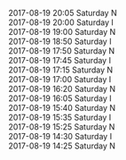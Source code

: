 2017-08-19 20:05 Saturday  N  
2017-08-19 20:00 Saturday  I  
2017-08-19 19:00 Saturday  N  
2017-08-19 18:50 Saturday  I  
2017-08-19 17:50 Saturday  N  
2017-08-19 17:45 Saturday  I  
2017-08-19 17:15 Saturday  N  
2017-08-19 17:00 Saturday  I  
2017-08-19 16:20 Saturday  N  
2017-08-19 16:05 Saturday  I  
2017-08-19 15:40 Saturday  N  
2017-08-19 15:35 Saturday  I  
2017-08-19 15:25 Saturday  N  
2017-08-19 14:30 Saturday  I  
2017-08-19 14:25 Saturday  N  
